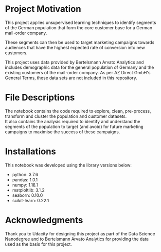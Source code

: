 # Project Motivation
This project applies unsupervised learning techniques to identify segments of the German population that form the core customer base for a German mail-order company.  

These segments can then be used to target marketing campaigns towards audiences that have the highest expected rate of conversion into new customers.

This project uses data provided by Bertelsmann Arvato Analytics and includes demographic data for the general population of Germany and the existing customers 
of the mail-order company.  As per AZ Direct GmbH's General Terms, these data sets are not included in this repository.


# File Descriptions
The notebook contains the code required to explore, clean, pre-process, transform and cluster the population and customer datasets.  
It also contains the analysis required to identify and understand the segments of the population to target (and avoid) for future marketing campaigns to maximise the success of these campaigns.

# Installations
This notebook was developed using the library versions below:
* python: 3.7.6
* pandas: 1.0.1
* numpy: 1.18.1
* matploltlib: 3.1.2
* seaborn: 0.10.0
* scikit-learn: 0.22.1

# Acknowledgments
Thank you to Udacity for designing this project as part of the Data Science Nanodegree and to Bertelsmann Arvato Analytics for providing the data used as the basis for this project.
